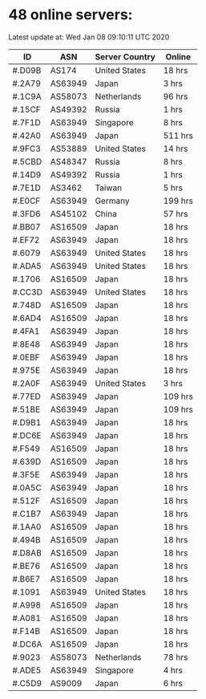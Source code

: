 # 48 online servers:

Latest update at: Wed Jan 08 09:10:11 UTC 2020

| ID | ASN | Server Country | Online |
| -- | --- | -------------- | ------ |
| #.D09B | AS174 | United States | 18 hrs |
| #.2A79 | AS63949 | Japan | 3 hrs |
| #.1C9A | AS58073 | Netherlands | 96 hrs |
| #.15CF | AS49392 | Russia | 1 hrs |
| #.7F1D | AS63949 | Singapore | 8 hrs |
| #.42A0 | AS63949 | Japan | 511 hrs |
| #.9FC3 | AS53889 | United States | 14 hrs |
| #.5CBD | AS48347 | Russia | 8 hrs |
| #.14D9 | AS49392 | Russia | 1 hrs |
| #.7E1D | AS3462 | Taiwan | 5 hrs |
| #.E0CF | AS63949 | Germany | 199 hrs |
| #.3FD6 | AS45102 | China | 57 hrs |
| #.BB07 | AS16509 | Japan | 18 hrs |
| #.EF72 | AS63949 | Japan | 18 hrs |
| #.6079 | AS63949 | United States | 18 hrs |
| #.ADA5 | AS63949 | United States | 18 hrs |
| #.1706 | AS16509 | Japan | 18 hrs |
| #.CC3D | AS63949 | United States | 18 hrs |
| #.748D | AS16509 | Japan | 18 hrs |
| #.6AD4 | AS16509 | Japan | 18 hrs |
| #.4FA1 | AS63949 | Japan | 18 hrs |
| #.8E48 | AS63949 | Japan | 18 hrs |
| #.0EBF | AS63949 | Japan | 18 hrs |
| #.975E | AS63949 | Japan | 18 hrs |
| #.2A0F | AS63949 | United States | 3 hrs |
| #.77ED | AS63949 | Japan | 109 hrs |
| #.51BE | AS63949 | Japan | 109 hrs |
| #.D9B1 | AS63949 | Japan | 18 hrs |
| #.DC6E | AS63949 | Japan | 18 hrs |
| #.F549 | AS16509 | Japan | 18 hrs |
| #.639D | AS16509 | Japan | 18 hrs |
| #.3F5E | AS63949 | Japan | 18 hrs |
| #.0A5C | AS63949 | Japan | 18 hrs |
| #.512F | AS16509 | Japan | 18 hrs |
| #.C1B7 | AS63949 | Japan | 18 hrs |
| #.1AA0 | AS16509 | Japan | 18 hrs |
| #.494B | AS16509 | Japan | 18 hrs |
| #.D8AB | AS16509 | Japan | 18 hrs |
| #.BE76 | AS16509 | Japan | 18 hrs |
| #.B6E7 | AS16509 | Japan | 18 hrs |
| #.1091 | AS63949 | United States | 18 hrs |
| #.A998 | AS16509 | Japan | 18 hrs |
| #.A081 | AS16509 | Japan | 18 hrs |
| #.F14B | AS16509 | Japan | 18 hrs |
| #.DC6A | AS16509 | Japan | 18 hrs |
| #.9023 | AS58073 | Netherlands | 78 hrs |
| #.ADE5 | AS63949 | Singapore | 4 hrs |
| #.C5D9 | AS9009 | Japan | 6 hrs |

